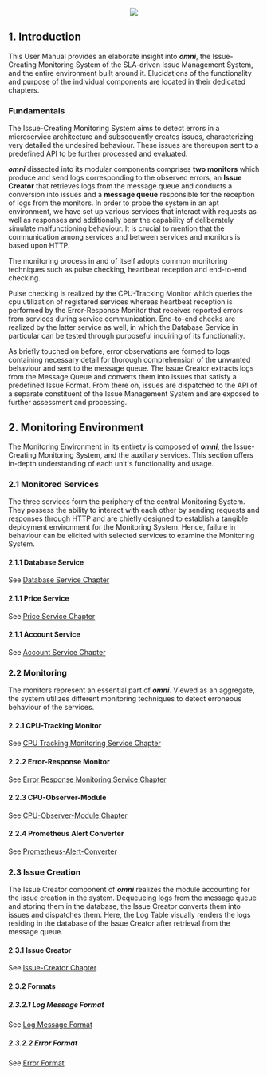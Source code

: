
<p align="center">
  <img src="https://raw.githubusercontent.com/ccims/overview-and-documentation/5d05f85ec278da3a643510fca58b18fab75106af/app_logos/logo_final_12.5p.svg" />
</p>

## 1. Introduction
This User Manual provides an elaborate insight into <em><strong>omni</strong></em>, the Issue-Creating Monitoring System of the SLA-driven Issue Management System, and the entire environment built around it. Elucidations of the functionality and purpose of the individual components are located in their dedicated chapters. 

### Fundamentals
The Issue-Creating Monitoring System aims to detect errors in a microservice architecture and subsequently creates issues, characterizing very detailed the undesired behaviour. These issues are thereupon sent to a predefined API to be further processed and evaluated. 

<em><strong>omni</strong></em> dissected into its modular components comprises **two monitors** which produce and send logs corresponding to the observed errors, an **Issue Creator** that retrieves logs from the message queue and conducts a conversion into issues and a **message queue** responsible for the reception of logs from the monitors. In order to probe the system in an apt environment, we have set up various services that interact with requests as well as responses and additionally bear the capability of deliberately simulate malfunctioning behaviour. It is crucial to mention that the communication among services and between services and monitors is based upon HTTP. 

The monitoring process in and of itself adopts common monitoring techniques such as pulse checking, heartbeat reception and end-to-end checking. 

Pulse checking is realized by the CPU-Tracking Monitor which queries the cpu utilization of registered services whereas heartbeat reception is performed by the Error-Response Monitor that receives reported errors from services during service communication. End-to-end checks are realized by the latter service as well, in which the Database Service in particular can be tested through purposeful inquiring of its functionality. 

As briefly touched on before, error observations are formed to logs containing necessary detail for thorough comprehension of the unwanted behaviour and sent to the message queue. The Issue Creator extracts logs from the Message Queue and converts them into issues that satisfy a predefined Issue Format. From there on, issues are dispatched to the API of a separate constituent of the Issue Management System and are exposed to further assessment and processing.

## 2. Monitoring Environment
The Monitoring Environment in its entirety is composed of <em><strong>omni</strong></em>, the Issue-Creating Monitoring System, and the auxiliary services. This section offers in-depth understanding of each unit's functionality and usage.

### 2.1 Monitored Services 
The three services form the periphery of the central Monitoring System. They possess the ability to interact with each other by sending requests and responses through HTTP  and are chiefly designed to establish a tangible deployment environment for the Monitoring System. Hence, failure in behaviour can be elicited with selected services to examine the Monitoring System.

#### 2.1.1 Database Service
See [Database Service Chapter](https://ccims.github.io/overview-and-documentation/database-service)

#### 2.1.1 Price Service
See [Price Service Chapter](https://ccims.github.io/overview-and-documentation/price-service)

#### 2.1.1 Account Service
See [Account Service Chapter](https://ccims.github.io/overview-and-documentation/account-service)

### 2.2 Monitoring
The monitors represent an essential part of <em><strong>omni</strong></em>. Viewed as an aggregate, the system utilizes different monitoring techniques to detect erroneous behaviour of the services. 

#### 2.2.1 CPU-Tracking Monitor
See [CPU Tracking Monitoring Service Chapter](https://ccims.github.io/overview-and-documentation/cpu-tracking-monitor)

#### 2.2.2 Error-Response Monitor

See [Error Response Monitoring Service Chapter](https://ccims.github.io/overview-and-documentation/error-response-monitor)

#### 2.2.3 CPU-Observer-Module
See [CPU-Observer-Module Chapter](https://ccims.github.io/overview-and-documentation/cpu-observer-module)

#### 2.2.4 Prometheus Alert Converter
See [Prometheus-Alert-Converter](https://github.com/ccims/overview-and-documentation/blob/gh-pages/alert-converter.md)

### 2.3 Issue Creation 
The Issue Creator component of <em><strong>omni</strong></em> realizes the module accounting for the issue creation in the system. Dequeueing logs from the message queue and storing them in the database, the Issue Creator converts them into issues and dispatches them. Here, the Log Table visually renders the logs residing in the database of the Issue Creator after retrieval from the message queue.

#### 2.3.1 Issue Creator
See [Issue-Creator Chapter](https://ccims.github.io/overview-and-documentation/issue-creator)
#### 2.3.2 Formats
##### 2.3.2.1 Log Message Format
See [Log Message Format](https://github.com/ccims/logging-message-format/blob/dev/src/logging-message-format.ts)
##### 2.3.2.2 Error Format
See [Error Format](https://github.com/ccims/logging-message-format/blob/dev/src/error-format.ts)



